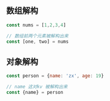

## 数组解构

```javascript
const nums = [1,2,3,4]

// 数组前两个元素被解构出来
const [one, two] = nums
```





## 对象解构

```javascript
const person = {name: 'zx', age: 19}

// name 这对kv 被解构出来
const {name} = person
```